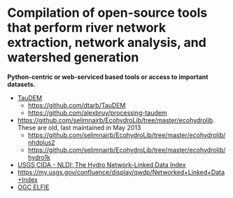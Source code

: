 # Compilation of open-source tools that perform river network extraction, network analysis, and watershed generation
**Python-centric or web-serviced based tools or access to important datasets.** 


- [TauDEM](http://hydrology.usu.edu/taudem/taudem5/index.html)
  - https://github.com/dtarb/TauDEM
  - https://github.com/alexbruy/processing-taudem
- https://github.com/selimnairb/EcohydroLib/tree/master/ecohydrolib. These are old, last maintained in May 2013
  - https://github.com/selimnairb/EcohydroLib/tree/master/ecohydrolib/nhdplus2
  - https://github.com/selimnairb/EcohydroLib/tree/master/ecohydrolib/hydro1k
- [USGS CIDA - NLDI: The Hydro Network-Linked Data Index](https://owi.usgs.gov/blog/nldi-intro/)
 - https://my.usgs.gov/confluence/display/qwdp/Networked+Linked+Data+Index
 - [OGC ELFIE](http://www.opengeospatial.org/projects/initiatives/elfie)
